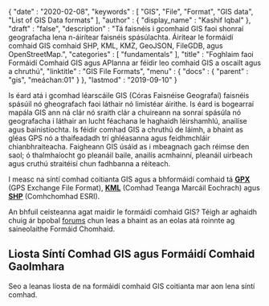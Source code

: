 {
  "date" : "2020-02-08",
  "keywords" : [ "GIS", "File", "Format", "GIS data", "List of GIS Data formats" ],
  "author" : {
    "display_name" : "Kashif Iqbal"
},
  "draft" : "false",
  "description" : "Tá faisnéis i gcomhaid GIS faoi shonraí geografacha lena n-áirítear faisnéis spásúlachta. Áirítear le formáidí comhaid GIS comhaid SHP, KML, KMZ, GeoJSON, FileGDB, agus OpenStreetMap.",
  "categories" : [ "fundamentals" ],
  "title" : "Foghlaim faoi Formáidí Comhaid GIS agus APIanna ar féidir leo comhaid GIS a oscailt agus a chruthú",
  "linktitle" : "GIS File Formats",
  "menu" : {
    "docs" : {
      "parent" : "gis",
"meáchan:01"
}
},
  "lastmod" : "2019-09-10"
}

Is éard atá i gcomhad léarscáile GIS (Córas Faisnéise Geografaí) faisnéis spásúil nó gheografach faoi láthair nó limistéar áirithe. Is éard is bogearraí mapála GIS ann ná clár nó sraith clár a chuireann na sonraí spásúla nó geografacha i láthair an lucht féachana le haghaidh léirshamhlú, anailíse agus bainistíochta. Is féidir comhad GIS a chruthú de láimh, a bhaint as gléas GPS nó a thaifeadadh trí ghléasanna agus feidhmchláir chianbhraiteacha. Faigheann GIS úsáid as i mbeagnach gach réimse den saol; ó thalmhaíocht go pleanáil baile, anailís acmhainní, pleanáil uirbeach agus cruthú straitéisí chun fadhbanna a réiteach.

I measc na síntí comhad coitianta GIS agus a bhformáidí comhaid tá **[GPX](/gis/gpx/)** (GPS Exchange File Format), **[KML](/gis/kml/)** (Comhad Teanga Marcáil Eochrach) agus **[SHP](/gis/shp/)** (Comhchomhad ESRI).

An bhfuil ceisteanna agat maidir le formáidí comhaid GIS? Téigh ar aghaidh chuig ár bpobal [forums](https://forum.fileformat.com/c/gis/7) chun leas a bhaint as an eolas atá roinnte ag saineolaithe Formáid Chomhaid.

## Liosta Síntí Comhad GIS agus Formáidí Comhaid Gaolmhara
Seo a leanas liosta de na formáidí comhaid GIS coitianta mar aon lena síntí comhad.

